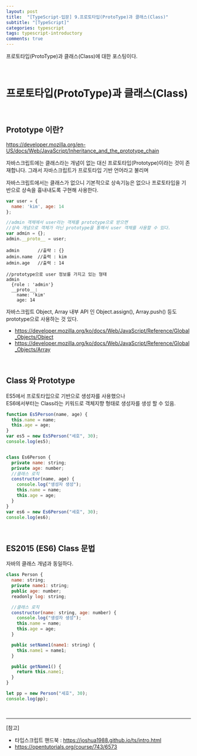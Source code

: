 ```yaml
---
layout: post
title:  "[TypeScript-입문] 9.프로토타입(ProtoType)과 클래스(Class)"
subtitle: "[TypeScript]"
categories: typescript
tags: typescript-introductory
comments: true
---
```


프로토타입(ProtoType)과 클래스(Class)에 대한 포스팅이다.

<br>

# 프로토타입(ProtoType)과 클래스(Class)

<br>

## Prototype 이란?

https://developer.mozilla.org/en-US/docs/Web/JavaScript/Inheritance_and_the_prototype_chain

자바스크립트에는 클래스라는 개념이 없는 대신 프로토타입(Prototype)이라는 것이 존재합니다.
그래서 자바스크립트가 프로토타입 기반 언어라고 불리며

자바스크립트에서는 클래스가 없으니 기본적으로 상속기능은 없으나 프로토타입을 기반으로 상속을 흉내내도록 구현해 사용한다.

```js
var user = {
  name: 'kim', age: 14
};

//admin 객체에서 user라는 객체를 prototype으로 받으면
//상속 개념으로 객체가 아닌 prototype을 통해서 user 객체를 사용할 수 있다.
var admin = {};
admin.__proto__ = user;
```

```
admin       //출략 : {}
admin.name  //출력 : kim
admin.age   //출력 : 14

//prototype으로 user 정보를 가지고 있는 형태
admin
  {role : 'admin'}
  __proto__:
    name: 'kim'
    age: 14
```

자바스크립트 Object, Array 내부 API 인 Object.assign(), Array.push() 등도 prototype으로 사용하는 것 있다.

- https://developer.mozilla.org/ko/docs/Web/JavaScript/Reference/Global_Objects/Object
- https://developer.mozilla.org/ko/docs/Web/JavaScript/Reference/Global_Objects/Array

<br>

## Class 와 Prototype

ES5에서 프로토타입으로 기반으로 생성자를 사용했으나  
ES6에서부터는 Class라는 키워드로 객체지향 형태로 생성자를 생성 할 수 있음.

```js
function Es5Person(name, age) {
  this.name = name;
  this.age = age;
}
var es5 = new Es5Person("세호", 30);
console.log(es5);


class Es6Person {
  private name: string;
  private age: number;
  //클래스 로직
  constructor(name, age) {
    console.log("생성자 생성");
    this.name = name;
    this.age = age;
  }
}
var es6 = new Es6Person("세호", 30);
console.log(es6);
```

<br>


## ES2015 (ES6) Class 문법

자바의 클래스 개념과 동일하다.

```js
class Person {
  name: string;
  private name1: string;
  public age: number;
  readonly log: string;

  //클래스 로직
  constructor(name: string, age: number) {
    console.log("생성자 생성");
    this.name = name;
    this.age = age;
  }

  public setName1(name1: string) {
    this.name1 = name1;
  }

  public getName1() {
    return this.name1;
  }
}

let pp = new Person("세호", 30);
console.log(pp);
```

<br>


---
[참고]
- 타입스크립트 핸드북 : https://joshua1988.github.io/ts/intro.html
- https://opentutorials.org/course/743/6573